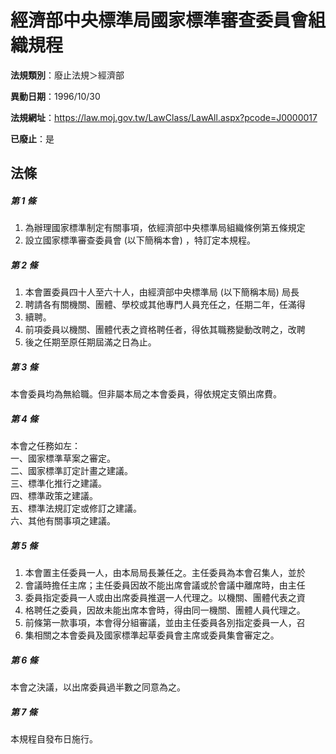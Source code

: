 # 經濟部中央標準局國家標準審查委員會組織規程

**法規類別**：廢止法規＞經濟部

**異動日期**：1996/10/30  

**法規網址**：https://law.moj.gov.tw/LawClass/LawAll.aspx?pcode=J0000017

**已廢止**：是



## 法條
##### 第 1 條
1. 為辦理國家標準制定有關事項，依經濟部中央標準局組織條例第五條規定
1. 設立國家標準審查委員會 (以下簡稱本會) ，特訂定本規程。

##### 第 2 條
1. 本會置委員四十人至六十人，由經濟部中央標準局 (以下簡稱本局) 局長
1. 聘請各有關機關、團體、學校或其他專門人員充任之，任期二年，任滿得
1. 續聘。
1. 前項委員以機關、團體代表之資格聘任者，得依其職務變動改聘之，改聘
1. 後之任期至原任期屆滿之日為止。

##### 第 3 條
本會委員均為無給職。但非屬本局之本會委員，得依規定支領出席費。

##### 第 4 條
本會之任務如左：  
一、國家標準草案之審定。  
二、國家標準訂定計畫之建議。  
三、標準化推行之建議。  
四、標準政策之建議。  
五、標準法規訂定或修訂之建議。  
六、其他有關事項之建議。  

##### 第 5 條
1. 本會置主任委員一人，由本局局長兼任之。主任委員為本會召集人，並於
1. 會議時擔任主席；主任委員因故不能出席會議或於會議中離席時，由主任
1. 委員指定委員一人或由出席委員推選一人代理之。以機關、團體代表之資
1. 格聘任之委員，因故未能出席本會時，得由同一機關、團體人員代理之。
1. 前條第一款事項，本會得分組審議，並由主任委員各別指定委員一人，召
1. 集相關之本會委員及國家標準起草委員會主席或委員集會審定之。

##### 第 6 條
本會之決議，以出席委員過半數之同意為之。

##### 第 7 條
本規程自發布日施行。


